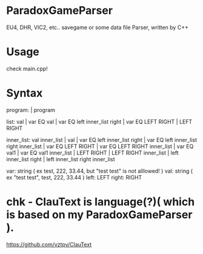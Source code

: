 # ParadoxGameParser
EU4, DHR, VIC2, etc.. savegame or some data file Parser, written by C++

# Usage 
check main.cpp! 
 
# Syntax
program: | program 

list: val | var EQ val | var EQ left inner_list right | var EQ LEFT RIGHT | LEFT RIGHT

inner_list: val inner_list | val 
| var EQ left inner_list right | var EQ left inner_list right inner_list
| var EQ LEFT RIGHT | var EQ LEFT RIGHT inner_list
| var EQ val1 | var EQ val1 inner_list
| LEFT RIGHT | LEFT RIGHT inner_list
| left inner_list right | left inner_list right inner_list

var: string ( ex test, 222, 33.44, but "test test" is not alllowed! )
val: string ( ex "test test", test, 222, 33.44 )
left: LEFT
right: RIGHT



# chk - ClauText is language(?)( which is based on my ParadoxGameParser ).
https://github.com/vztpv/ClauText

